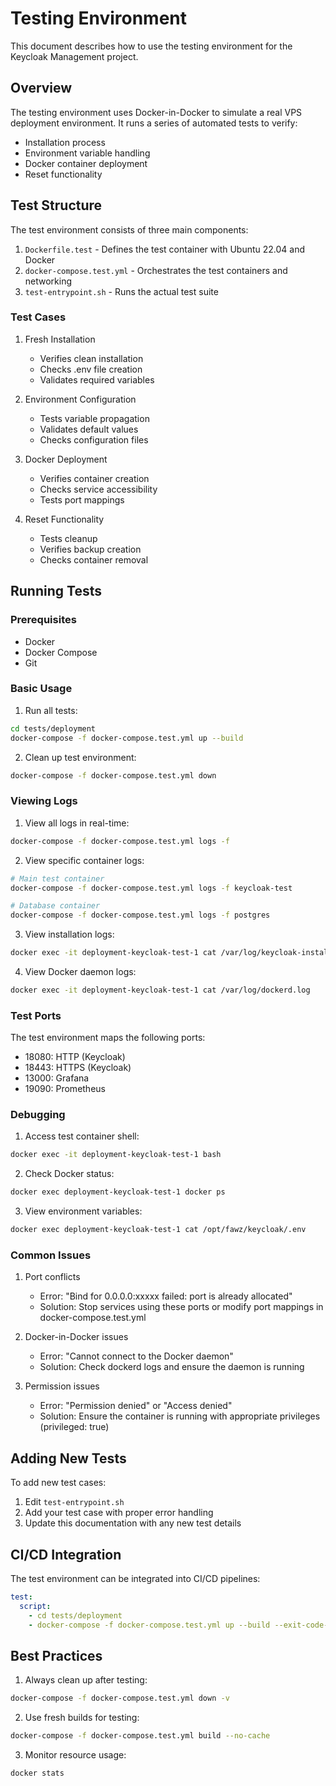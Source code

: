 # Testing Environment

This document describes how to use the testing environment for the Keycloak Management project.

## Overview

The testing environment uses Docker-in-Docker to simulate a real VPS deployment environment. It runs a series of automated tests to verify:
- Installation process
- Environment variable handling
- Docker container deployment
- Reset functionality

## Test Structure

The test environment consists of three main components:
1. `Dockerfile.test` - Defines the test container with Ubuntu 22.04 and Docker
2. `docker-compose.test.yml` - Orchestrates the test containers and networking
3. `test-entrypoint.sh` - Runs the actual test suite

### Test Cases

1. Fresh Installation
   - Verifies clean installation
   - Checks .env file creation
   - Validates required variables

2. Environment Configuration
   - Tests variable propagation
   - Validates default values
   - Checks configuration files

3. Docker Deployment
   - Verifies container creation
   - Checks service accessibility
   - Tests port mappings

4. Reset Functionality
   - Tests cleanup
   - Verifies backup creation
   - Checks container removal

## Running Tests

### Prerequisites
- Docker
- Docker Compose
- Git

### Basic Usage

1. Run all tests:
```bash
cd tests/deployment
docker-compose -f docker-compose.test.yml up --build
```

2. Clean up test environment:
```bash
docker-compose -f docker-compose.test.yml down
```

### Viewing Logs

1. View all logs in real-time:
```bash
docker-compose -f docker-compose.test.yml logs -f
```

2. View specific container logs:
```bash
# Main test container
docker-compose -f docker-compose.test.yml logs -f keycloak-test

# Database container
docker-compose -f docker-compose.test.yml logs -f postgres
```

3. View installation logs:
```bash
docker exec -it deployment-keycloak-test-1 cat /var/log/keycloak-install.log
```

4. View Docker daemon logs:
```bash
docker exec -it deployment-keycloak-test-1 cat /var/log/dockerd.log
```

### Test Ports

The test environment maps the following ports:
- 18080: HTTP (Keycloak)
- 18443: HTTPS (Keycloak)
- 13000: Grafana
- 19090: Prometheus

### Debugging

1. Access test container shell:
```bash
docker exec -it deployment-keycloak-test-1 bash
```

2. Check Docker status:
```bash
docker exec deployment-keycloak-test-1 docker ps
```

3. View environment variables:
```bash
docker exec deployment-keycloak-test-1 cat /opt/fawz/keycloak/.env
```

### Common Issues

1. Port conflicts
   - Error: "Bind for 0.0.0.0:xxxxx failed: port is already allocated"
   - Solution: Stop services using these ports or modify port mappings in docker-compose.test.yml

2. Docker-in-Docker issues
   - Error: "Cannot connect to the Docker daemon"
   - Solution: Check dockerd logs and ensure the daemon is running

3. Permission issues
   - Error: "Permission denied" or "Access denied"
   - Solution: Ensure the container is running with appropriate privileges (privileged: true)

## Adding New Tests

To add new test cases:
1. Edit `test-entrypoint.sh`
2. Add your test case with proper error handling
3. Update this documentation with any new test details

## CI/CD Integration

The test environment can be integrated into CI/CD pipelines:

```yaml
test:
  script:
    - cd tests/deployment
    - docker-compose -f docker-compose.test.yml up --build --exit-code-from keycloak-test
```

## Best Practices

1. Always clean up after testing:
```bash
docker-compose -f docker-compose.test.yml down -v
```

2. Use fresh builds for testing:
```bash
docker-compose -f docker-compose.test.yml build --no-cache
```

3. Monitor resource usage:
```bash
docker stats
```
